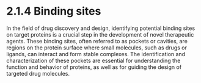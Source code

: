 # 2.1.4 Binding sites

In the field of drug discovery and design, identifying potential binding sites on target proteins is a crucial step in the development of novel therapeutic agents.
These binding sites, often referred to as pockets or cavities, are regions on the protein surface where small molecules, such as drugs or ligands, can interact and form stable complexes.
The identification and characterization of these pockets are essential for understanding the function and behavior of proteins, as well as for guiding the design of targeted drug molecules.

<!-- REFERENCES -->

[^rudrapal2022computer]: Chapter 7 of Rudrapal, M., & Egbuna, C. (Eds.). (2022). *Computer aided drug design (CADD): From ligand-based methods to structure-based approaches*. Elsevier.
[^renaud2020structural]: Chapter 2 of Renaud, J.-P. (Eds.). (2020). *Structural biology in drug discovery: Methods, techniques, and practices*. John Wiley & Sons.
